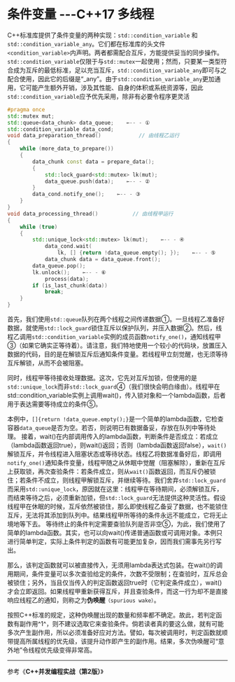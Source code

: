 # 条件变量  ---C++17 多线程

C++标准库提供了条件变量的两种实现：`std::condition_variable` 和` std::condition_variable_any`。它们都在标准库的头文件`<condition_variable>`内声明。两者都需配合互斥，方能提供妥当的同步操作。`std::condition_variable`仅限于与`std::mutex`一起使用；然而，只要某一类型符合成为互斥的最低标准，足以充当互斥，`std::condition_variable_any`即可与之配合使用，因此它的后缀是“_any”。由于`std::condition_variable_any`更加通用，它可能产生额外开销，涉及其性能、自身的体积或系统资源等，因此`std::condition_variable`应予优先采用，除非有必要令程序更灵活

```c++
#pragma once
std::mutex mut;
std::queue<data_chunk> data_queue;    ⇽-- - ①
std::condition_variable data_cond;
void data_preparation_thread()            // 由线程乙运行
{
    while (more_data_to_prepare())
    {
        data_chunk const data = prepare_data();
        {
            std::lock_guard<std::mutex> lk(mut);
            data_queue.push(data);    ⇽-- - ②
        }
        data_cond.notify_one();    ⇽-- - ③
    }
}
void data_processing_thread()           // 由线程甲运行
{
    while (true)
    {
        std::unique_lock<std::mutex> lk(mut);    ⇽-- - ④
            data_cond.wait(
                lk, [] {return !data_queue.empty(); });    ⇽-- - ⑤
            data_chunk data = data_queue.front();
        data_queue.pop();
        lk.unlock();    ⇽-- - ⑥
            process(data);
        if (is_last_chunk(data))
            break;
    }
}
```

首先，我们使用`std::queue`队列在两个线程之间传递数据①。一旦线程乙准备好数据，就使用`std::lock_guard`锁住互斥以保护队列，并压入数据②。然后，线程乙调用`std::condition_variable`实例的成员函数`notify_one()`，通知线程甲③（如果它确实正等待着）。请注意，我们特地使用一个较小的代码块，放置压入数据的代码，目的是在解锁互斥后通知条件变量。若线程甲立刻觉醒，也无须等待互斥解锁，从而不会被阻塞。

同时，线程甲等待接收处理数据。这次，它先对互斥加锁，但使用的是`std::unique_lock`而非`std::lock_guard`④（我们很快会明白缘由）。线程甲在std::condition_variable实例上调用wait()，传入锁对象和一个lambda函数，后者用于表达需要等待成立的条件⑤。

本例中，`[]{return !data_queue.empty();}`是一个简单的lambda函数，它检查容器`data_queue`是否为空。若否，则说明已有数据备妥，存放在队列中等待处理。
接着，wait()在内部调用传入的lambda函数，判断条件是否成立：若成立（lambda函数返回true），则wait()返回；否则（lambda函数返回false），`wait()`解锁互斥，并令线程进入阻塞状态或等待状态。线程乙将数据准备好后，即调用`notify_one()`通知条件变量，线程甲随之从休眠中觉醒（阻塞解除），重新在互斥上获取锁，再次查验条件：若条件成立，则从`wait()`函数返回，而互斥仍被锁住；若条件不成立，则线程甲解锁互斥，并继续等待。我们舍弃`std::lock_guard`而采用`std::unique_lock`，原因就在这里：线程甲在等待期间，必须解锁互斥，而结束等待之后，必须重新加锁，但`std::lock_guard`无法提供这种灵活性。假设线程甲在休眠的时候，互斥依然被锁住，那么即使线程乙备妥了数据，也不能锁住互斥，无法将其添加到队列中。结果线程甲所等待的条件永远不能成立，它将无止境地等下去。
等待终止的条件判定需要查验队列是否非空⑤，为此，我们使用了简单的lambda函数。其实，也可以向wait()传递普通函数或可调用对象。本例只进行简单判定，实际上条件判定的函数有可能更加复杂，因而我们需事先另行写出。

那么，该判定函数就可以被直接传入，无须用lambda表达式包装。在wait()的调用期间，条件变量可以多次查验给定的条件，次数不受限制；在查验时，互斥总会被锁住；另外，当且仅当传入的判定函数返回true时（它判定条件成立），wait()才会立即返回。如果线程甲重新获得互斥，并且查验条件，而这一行为却不是直接响应线程乙的通知，则称之为**伪唤醒**`（spurious wake）`。

按照C++标准的规定，这种伪唤醒出现的数量和频率都不确定。故此，若判定函数有副作用^1^，则不建议选取它来查验条件。倘若读者真的要这么做，就有可能多次产生副作用，所以必须准备好应对方法。譬如，每次被调用时，判定函数就顺带提高所属线程的优先级，该提升动作即产生的副作用。结果，多次伪唤醒可“意外地”令线程优先级变得非常高。



------

参考《**C++并发编程实战（第2版）**》

[^1]: 此处代码应该仅仅检查条件是否成立,但有些代码不遵循此原则

